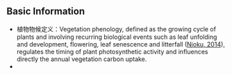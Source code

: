 ## Basic Information

- 植物物候定义：Vegetation phenology, defined as the growing cycle of plants and involving recurring biological events such as leaf unfolding and development, flowering, leaf senescence and litterfall ([Njoku, 2014](References/Njoku2014)), regulates the timing of plant photosynthetic activity and influences directly the annual vegetation carbon uptake.
- 